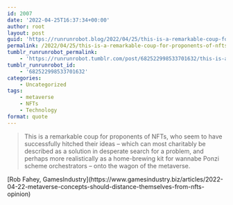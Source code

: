 ```yaml
---
id: 2007
date: '2022-04-25T16:37:34+00:00'
author: root
layout: post
guid: 'https://runrunrobot.blog/2022/04/25/this-is-a-remarkable-coup-for-proponents-of-nfts/'
permalink: /2022/04/25/this-is-a-remarkable-coup-for-proponents-of-nfts/
tumblr_runrunrobot_permalink:
    - 'https://runrunrobot.tumblr.com/post/682522998533701632/this-is-a-remarkable-coup-for-proponents-of-nfts'
tumblr_runrunrobot_id:
    - '682522998533701632'
categories:
    - Uncategorized
tags:
    - metaverse
    - NFTs
    - Technology
format: quote
---
```


> This is a remarkable coup for proponents of NFTs, who seem to have successfully hitched their ideas – which can most charitably be described as a solution in desperate search for a problem, and perhaps more realistically as a home-brewing kit for wannabe Ponzi scheme orchestrators – onto the wagon of the metaverse.

<div class="attribution">[Rob Fahey, GamesIndustry](https://www.gamesindustry.biz/articles/2022-04-22-metaverse-concepts-should-distance-themselves-from-nfts-opinion)</div>